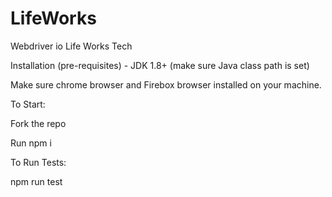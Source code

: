 # LifeWorks
Webdriver io Life Works Tech

Installation (pre-requisites) - JDK 1.8+ (make sure Java class path is set) 

Make sure chrome browser and Firebox browser installed on your machine.

To Start:

Fork the repo

Run npm i

To Run Tests:

npm run test 
